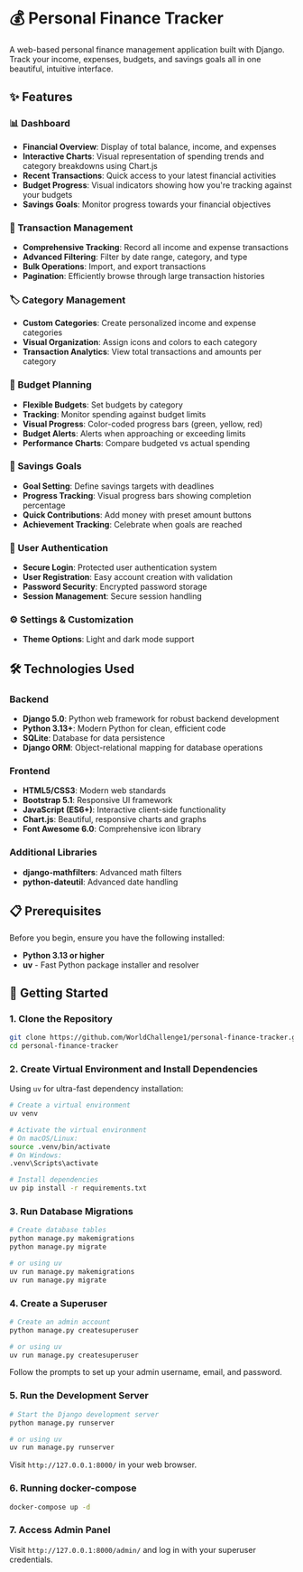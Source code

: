 # 💰 Personal Finance Tracker

A web-based personal finance management application built with Django. Track your income, expenses, budgets, and savings goals all in one beautiful, intuitive interface.

## ✨ Features

### 📊 Dashboard

* **Financial Overview**: Display of total balance, income, and expenses
* **Interactive Charts**: Visual representation of spending trends and category breakdowns using Chart.js
* **Recent Transactions**: Quick access to your latest financial activities
* **Budget Progress**: Visual indicators showing how you're tracking against your budgets
* **Savings Goals**: Monitor progress towards your financial objectives

### 💸 Transaction Management

* **Comprehensive Tracking**: Record all income and expense transactions
* **Advanced Filtering**: Filter by date range, category, and type
* **Bulk Operations**: Import, and export transactions
* **Pagination**: Efficiently browse through large transaction histories

### 🏷️ Category Management

* **Custom Categories**: Create personalized income and expense categories
* **Visual Organization**: Assign icons and colors to each category
* **Transaction Analytics**: View total transactions and amounts per category

### 💼 Budget Planning

* **Flexible Budgets**: Set budgets by category
* **Tracking**: Monitor spending against budget limits
* **Visual Progress**: Color-coded progress bars (green, yellow, red)
* **Budget Alerts**: Alerts when approaching or exceeding limits
* **Performance Charts**: Compare budgeted vs actual spending

### 🎯 Savings Goals

* **Goal Setting**: Define savings targets with deadlines
* **Progress Tracking**: Visual progress bars showing completion percentage
* **Quick Contributions**: Add money with preset amount buttons
* **Achievement Tracking**: Celebrate when goals are reached

### 🔐 User Authentication

* **Secure Login**: Protected user authentication system
* **User Registration**: Easy account creation with validation
* **Password Security**: Encrypted password storage
* **Session Management**: Secure session handling

### ⚙️ Settings & Customization

* **Theme Options**: Light and dark mode support

## 🛠️ Technologies Used

### Backend

* **Django 5.0**: Python web framework for robust backend development
* **Python 3.13+**: Modern Python for clean, efficient code
* **SQLite**: Database for data persistence
* **Django ORM**: Object-relational mapping for database operations

### Frontend

* **HTML5/CSS3**: Modern web standards
* **Bootstrap 5.1**: Responsive UI framework
* **JavaScript (ES6+)**: Interactive client-side functionality
* **Chart.js**: Beautiful, responsive charts and graphs
* **Font Awesome 6.0**: Comprehensive icon library

### Additional Libraries

* **django-mathfilters**: Advanced math filters
* **python-dateutil**: Advanced date handling

## 📋 Prerequisites

Before you begin, ensure you have the following installed:
* **Python 3.13 or higher**
* **uv** - Fast Python package installer and resolver

## 🚀 Getting Started

### 1. Clone the Repository

```bash
git clone https://github.com/WorldChallenge1/personal-finance-tracker.git
cd personal-finance-tracker
```

### 2. Create Virtual Environment and Install Dependencies

Using `uv` for ultra-fast dependency installation:

```bash
# Create a virtual environment
uv venv

# Activate the virtual environment
# On macOS/Linux:
source .venv/bin/activate
# On Windows:
.venv\Scripts\activate

# Install dependencies
uv pip install -r requirements.txt
```

### 3. Run Database Migrations

```bash
# Create database tables
python manage.py makemigrations
python manage.py migrate

# or using uv
uv run manage.py makemigrations
uv run manage.py migrate
```

### 4. Create a Superuser

```bash
# Create an admin account
python manage.py createsuperuser

# or using uv
uv run manage.py createsuperuser
```

Follow the prompts to set up your admin username, email, and password.

### 5. Run the Development Server

```bash
# Start the Django development server
python manage.py runserver

# or using uv
uv run manage.py runserver
```

Visit `http://127.0.0.1:8000/` in your web browser.

### 6. Running docker-compose

```bash
docker-compose up -d
```

### 7. Access Admin Panel

Visit `http://127.0.0.1:8000/admin/` and log in with your superuser credentials.
